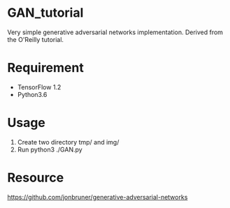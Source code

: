 # GAN_tutorial
Very simple generative adversarial networks implementation. Derived from the O'Reilly tutorial.

# Requirement
- TensorFlow 1.2
- Python3.6

# Usage
1. Create two directory tmp/ and img/
2. Run python3 ./GAN.py

# Resource
https://github.com/jonbruner/generative-adversarial-networks
